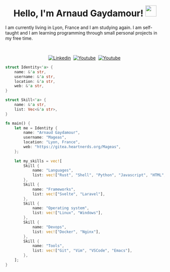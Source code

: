 <h1 align="center">
  Hello, I'm Arnaud Gaydamour! <img src="https://media.giphy.com/media/hvRJCLFzcasrR4ia7z/giphy.gif" width="35px">
</h1>

I am currently living in Lyon, France and I am studying again. I am self-taught and I am learning programming through small personal projects in my free time.

<br>

<p>
<div align="center">
  <a href="https://www.linkedin.com/in/arnaud-gaydamour-0aa4041a4/"><img src="https://img.shields.io/badge/linkedin-%230077B5.svg?&style=for-the-badge&logo=linkedin&logoColor=white" alt="Linkedin" /></a>&nbsp;
  <a href="https://gitea.heartnerds.org/Mageas"><img src="https://img.shields.io/badge/gitea-%609a2100.svg?&style=for-the-badge&logo=gitea&logoColor=white" alt="Youtube" /></a>&nbsp;
  <a href="https://www.youtube.com/@mageas"><img src="https://img.shields.io/badge/youtube-%23FF0000.svg?&style=for-the-badge&logo=youtube&logoColor=white" alt="Youtube" /></a>&nbsp;
</div>
</p> 

```rust
struct Identity<'a> {
    name: &'a str,
    username: &'a str,
    location: &'a str,
    web: &'a str,
}

struct Skill<'a> {
    name: &'a str,
    list: Vec<&'a str>,
}

fn main() {
    let me = Identity {
        name: "Arnaud Gaydamour",
        username: "Mageas",
        location: "Lyon, France",
        web: "https://gitea.heartnerds.org/Mageas",
    };
    
    let my_skills = vec![
        Skill {
            name: "Languages",
            list: vec!["Rust", "Shell", "Python", "Javascript", "HTML", "CSS"],
        },
        Skill {
            name: "Frameworks",
            list: vec!["Svelte", "Laravel"],
        },
        Skill {
            name: "Operating system",
            list: vec!["Linux", "Windows"],
        },
        Skill {
            name: "Devops",
            list: vec!["Docker", "Nginx"],
        },
        Skill {
            name: "Tools",
            list: vec!["Git", "Vim", "VSCode", "Emacs"],
        },
    ];
}
```
